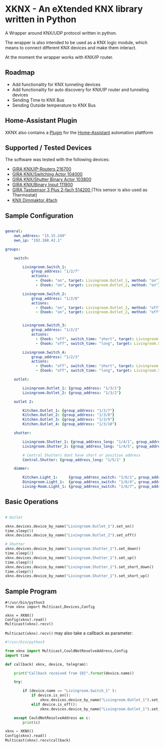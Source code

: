 XKNX - An eXtended KNX library written in Python
================================================

A Wrapper around KNX/UDP protocol written in python.

The wrapper is also intended to be used as a KNX logic module, which means to connect different KNX devices and make them interact.

At the moment the wrapper works with KNX/IP router.

Roadmap
-------

* Add functionality for KNX tunneling devices
* Add functionality for auto discovery for KNX/IP router and tunneling devices
* Sending Time to KNX Bus
* Sending Outside temperature to KNX Bus

Home-Assistant Plugin
---------------------

XKNX also contains a [Plugin](home-assistant-plugin) for the [Home-Assistant](https://home-assistant.io/) automation plattform

Supported / Tested Devices
--------------------------

The software was tested with the following devices:

- [GIRA KNX/IP-Routers 216700](http://www.gira.com/en/gebaeudetechnik/systeme/knx-eib_system/knx-produkte/systemgeraete/knx-ip-router.html)
- [GIRA KNX/Switching Actor  104000](http://katalog.gira.de/de_DE/deeplinking.html?artikelnr=104000&m=compare)
- [GIRA KNX/Shutter Binary Actor 103800](https://katalog.gira.de/en/datenblatt.html?id=635678)
- [GIRA KNX/Binary Input 111900 ](https://www.gira.de/gebaeudetechnik/systeme/knx-eib_system/knx-produkte/tasterschnittstellen/knxeib-universal-tasterschnittstelle.html)
- [GIRA Tastsensor 3 Plus 2-fach 514200 ](https://katalog.gira.de/de_DE/datenblatt.html?id=635019)
	(This sensor is also used as Thermostat)
- [KNX Dimmaktor 4fach](https://katalog.gira.de/de_DE/datenblatt.html?id=658701)

Sample Configuration
--------------------

```yaml

general:
    own_address: "15.15.249"
    own_ip: "192.168.42.1"

groups:

    switch:

        Livingroom.Switch_1:
            group_address: "1/2/7"
            actions:
              - {hook: "on", target: Livingroom.Outlet_1, method: "on"}
              - {hook: "on", target: Livingroom.Outlet_2, method: "on"}

        Livingroom.Switch_2:
            group_address: "1/2/8"
            actions:
              - {hook: "on", target: Livingroom.Outlet_1, method: "off"}
              - {hook: "on", target: Livingroom.Outlet_2, method: "off"}


        Livingroom.Switch_3:
            group_address: "1/2/2"
            actions:
              - {hook: "off", switch_time: "short", target: Livingroom.Shutter_1, method: short_up}
              - {hook: "off", switch_time: "long", target: Livingroom.Shutter_1, method: up} # Pressing more then 2 seconds

        Livingroom.Switch_4:
            group_address: "1/2/3"
            actions:
              - {hook: "off", switch_time: "short", target: Livingroom.Shutter_1, method: short_down}
              - {hook: "off", switch_time: "long", target: Livingroom.Shutter_1, method: down} # Pressing more then 2 seconds

    outlet:

        Livingroom.Outlet_1: {group_address: "1/3/1"}
        Livingroom.Outlet_2: {group_address: "1/3/2"}

    outlet 2:

        Kitchen.Outlet_1: {group_address: "1/3/7"}
        Kitchen.Outlet_2: {group_address: "1/3/8"}
        Kitchen.Outlet_3: {group_address: "1/3/9"}
        Kitchen.Outlet_4: {group_address: "1/3/10"}

    shutter:

        Livingroom.Shutter_1: {group_address_long: "1/4/1", group_address_short: "1/4/2", group_address_position_feedback: "1/4/3", group_address_position: "1/4/4"}
        Livingroom.Shutter_2: {group_address_long: "1/4/5", group_address_short: "1/4/6", group_address_position_feedback: "1/4/7", group_address_position: "1/4/8"}

        # Central Shutters dont have short or position address
        Central.Shutter: {group_address_long: "1/5/1" }

    dimmer:

        Kitchen.Light_1:     {group_address_switch: "1/6/1", group_address_dimm: "1/6/2", group_address_dimm_feedback: "1/6/3"}
        Diningroom.Light_1:  {group_address_switch: "1/6/4", group_address_dimm: "1/6/5", group_address_dimm_feedback: "1/6/6"}
        Living-Room.Light_1: {group_address_switch: "1/6/7", group_address_dimm: "1/6/8", group_address_dimm_feedback: "1/6/9"}
```

Basic Operations
----------------

```python

# Outlet

xknx.devices.device_by_name("Livingroom.Outlet_1").set_on()
time.sleep(5)
xknx.devices.device_by_name("Livingroom.Outlet_2").set_off()

# Shutter
xknx.devices.device_by_name("Livingroom.Shutter_1").set_down()
time.sleep(2)
xknx.devices.device_by_name("Livingroom.Shutter_1").set_up()
time.sleep(5)
xknx.devices.device_by_name("Livingroom.Shutter_1").set_short_down()
time.sleep(5)
xknx.devices.device_by_name("Livingroom.Shutter_1").set_short_up()

```


Sample Program
--------------

```
#!/usr/bin/python3
from xknx import Multicast,Devices,Config

xknx = XKNX()
Config(xknx).read()
Multicast(xknx).recv()
```

`Multicast(xknx).recv()` may also take a callback as parameter:

```python
#!/usr/bin/python3

from xknx import Multicast,CouldNotResolveAddress,Config
import time

def callback( xknx, device, telegram):

    print("Callback received from {0}".format(device.name))

    try:

        if (device.name == "Livingroom.Switch_1" ):
            if device.is_on():
                xknx.devices.device_by_name("Livingroom.Outlet_1").set_on()
            elif device.is_off():
                xknx.devices.device_by_name("Livingroom.Outlet_1").set_off()

    except CouldNotResolveAddress as c:
        print(c)

xknx = XKNX()
Config(xknx).read()
Multicast(xknx).recv(callback)

```
